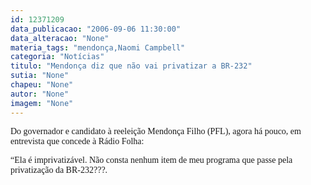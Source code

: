 ```yaml
---
id: 12371209
data_publicacao: "2006-09-06 11:30:00"
data_alteracao: "None"
materia_tags: "mendonça,Naomi Campbell"
categoria: "Notícias"
titulo: "Mendonça diz que não vai privatizar a BR-232"
sutia: "None"
chapeu: "None"
autor: "None"
imagem: "None"
---
```

<p><P><FONT face=Verdana>Do governador e candidato à reeleição Mendonça Filho (PFL), agora há pouco, em entrevista que concede à Rádio Folha:</FONT></P></p>
<p><P><FONT face=Verdana>“Ela é imprivatizável. Não consta nenhum item de meu programa que passe pela privatização da BR-232???.</FONT></P> </p>
